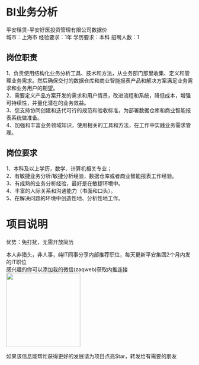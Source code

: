 # BI业务分析
平安租赁-平安好医投资管理有限公司数据价  
城市：上海市 经验要求：1年 学历要求：本科  招聘人数：1

## 岗位职责
1、负责使用结构化业务分析工具、技术和方法，从业务部门那里收集、定义和管理业务需求。然后确保交付的数据仓库和商业智能报表产品和解决方案满足业务需求和业务用户的期望。   
2、需要定义产品方案开发的需求和用户情景，改进流程和系统，降低成本，增强可持续性，并量化潜在的业务效益。   
3、您支持协同创建和迭代可行的规范和验收标准，为部署数据仓库和商业智能报表系统做准备。   
4、加强和丰富业务领域知识，使用相关的工具和方法，在工作中实践业务需求管理。

## 岗位要求
1、本科及以上学历，数学、计算机相关专业；   
2、有敏捷业务分析/敏捷分析经验，数据仓库或者商业智能报表工作经验。   
3、有成熟的业务分析经验，最好是在敏捷环境中。   
4、丰富的人际关系和沟通能力（书面和口头）。   
5、在解决问题的环境中创造性地、分析性地工作。

# 项目说明

优势：免打扰，无需开放简历

本人非猎头，非人事，纯IT同事分享内部推荐职位，每天更新平安集团2个月内发的IT职位  
感兴趣的你可以添加我的微信(zaqweb)获取内推连接  
<img src="https://github.com/zaqweb/PA-IT-JOBS/blob/master/WechatICode.jpeg"  height="200" width="200">

如果该信息能帮忙获得更好的发展请为项目点亮Star，转发给有需要的朋友




